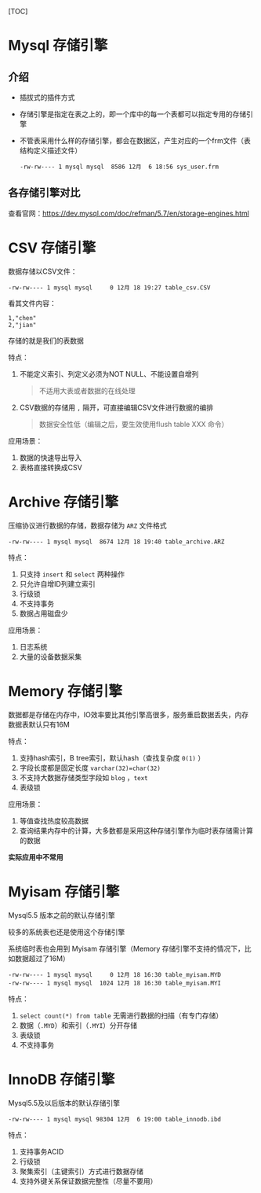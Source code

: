 [TOC]

# Mysql 存储引擎

## 介绍

- 插拔式的插件方式

- 存储引擎是指定在表之上的，即一个库中的每一个表都可以指定专用的存储引擎 

- 不管表采用什么样的存储引擎，都会在数据区，产生对应的一个frm文件（表结构定义描述文件）

  ```
  -rw-rw---- 1 mysql mysql  8586 12月  6 18:56 sys_user.frm
  ```

## 各存储引擎对比

查看官网：https://dev.mysql.com/doc/refman/5.7/en/storage-engines.html

# CSV 存储引擎

数据存储以CSV文件：

```
-rw-rw---- 1 mysql mysql     0 12月 18 19:27 table_csv.CSV
```

看其文件内容：

```
1,"chen"
2,"jian"
```

存储的就是我们的表数据

特点：

1. 不能定义索引、列定义必须为NOT NULL、不能设置自增列

   > 不适用大表或者数据的在线处理

2. CSV数据的存储用 `,` 隔开，可直接编辑CSV文件进行数据的编排

   > 数据安全性低（编辑之后，要生效使用flush table XXX 命令）

应用场景：

1. 数据的快速导出导入
2. 表格直接转换成CSV

# Archive 存储引擎

压缩协议进行数据的存储，数据存储为 `ARZ` 文件格式

```
-rw-rw---- 1 mysql mysql  8674 12月 18 19:40 table_archive.ARZ
```

特点：

1. 只支持 `insert` 和 `select` 两种操作
2. 只允许自增ID列建立索引
3. 行级锁
4. 不支持事务
5. 数据占用磁盘少

应用场景：

1. 日志系统
2. 大量的设备数据采集

# Memory 存储引擎

数据都是存储在内存中，IO效率要比其他引擎高很多，服务重启数据丢失，内存数据表默认只有16M 

特点：

1. 支持hash索引，B tree索引，默认hash（查找复杂度 `0(1)` ）
2. 字段长度都是固定长度 `varchar(32)=char(32)`
3. 不支持大数据存储类型字段如 `blog` ，`text`
4. 表级锁

应用场景：

1. 等值查找热度较高数据
2. 查询结果内存中的计算，大多数都是采用这种存储引擎作为临时表存储需计算的数据

**实际应用中不常用**

# Myisam 存储引擎

Mysql5.5 版本之前的默认存储引擎

较多的系统表也还是使用这个存储引擎

系统临时表也会用到 Myisam 存储引擎（Memory 存储引擎不支持的情况下，比如数据超过了16M）

```
-rw-rw---- 1 mysql mysql     0 12月 18 16:30 table_myisam.MYD
-rw-rw---- 1 mysql mysql  1024 12月 18 16:30 table_myisam.MYI
```

特点：

1. `select count(*) from table` 无需进行数据的扫描（有专门存储）
2. 数据（`.MYD`）和索引（`.MYI`）分开存储
3. 表级锁
4. 不支持事务

# InnoDB 存储引擎

Mysql5.5及以后版本的默认存储引擎

```
-rw-rw---- 1 mysql mysql 98304 12月  6 19:00 table_innodb.ibd
```

特点：

1. 支持事务ACID
2. 行级锁
3. 聚集索引（主键索引）方式进行数据存储
4. 支持外键关系保证数据完整性（尽量不要用）
